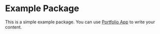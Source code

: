 # Example Package

This is a simple example package. You can use
[Portfolio App](https://github.com/ShehbazAlam/Python-Portfolio-Application/)
to write your content.
